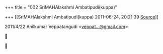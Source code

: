 +++
title = "002 SriMAHAlakshmi Ambatipudi(kuppa)"

+++
[[SriMAHAlakshmi Ambatipudi(kuppa)	2011-06-24, 20:21:39 [Source](https://groups.google.com/g/bvparishat/c/kjBw2G14YAg)]]



  
  

2011/4/22 Anilkumar Veppatangudi \<[veppat...@gmail.com]()\>  





